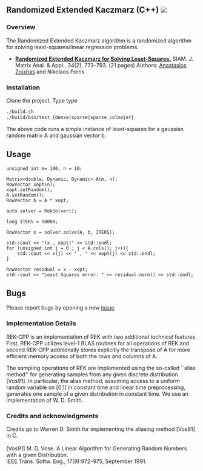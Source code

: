 ## Randomized Extended Kaczmarz (C++) <img src="https://travis-ci.org/zouzias/REK-CPP.svg?branch=master"/>

### Overview 
The Randomized Extended Kaczmarz algorithm is a randomized algorithm for solving least-squares/linear regression problems.

- [<b>Randomized Extended Kaczmarz for Solving Least-Squares.</b>](http://dx.doi.org/10.1137/120889897)
SIAM. J. Matrix Anal. & Appl., 34(2), 773–793. (21 pages) 
Authors: [Anastasios Zouzias](https://github.com/zouzias) and Nikolaos Freris 

### Installation

Clone the project. Type type

```bash
./build.sh
./build/bin/test_{dense|sparse|sparse_colmajor}
```

The above code runs a simple instance of least-squares for a gaussian random matrix A and gaussian vector b.

## Usage

```
unsigned int m= 100, n = 10;

Matrix<double, Dynamic, Dynamic> A(m, n);
RowVector xopt(n);
xopt.setRandom();
A.setRandom();
RowVector b = A * xopt;

auto solver = RekSolver();

long ITERS = 50000;

RowVector x = solver.solve(A, b, ITERS);

std::cout << "(x , xopt)" << std::endl;
for (unsigned int j = 0 ; j < A.cols(); j++){
    std::cout << x(j) << " , " << xopt(j) << std::endl;
}

RowVector residual = x - xopt;
std::cout << "Least Squares error: " << residual.norm() << std::endl;
```

## Bugs
Please report bugs by opening a new [issue](https://github.com/zouzias/REK-CPP/issues/new).

### Implementation Details
REK-CPP is an implementation of REK with two additional technical features. First, REK-CPP utilizes level-1 BLAS routines for 
all operations of REK and second REK-CPP additionally stores explicitly the transpose of A for more efficient
memory access of both the rows and columns of A. 

The sampling operations of REK are implemented using the so-called ``alias method'' for generating samples 
from any given discrete distribution [Vos91]. In particular, the alias method, assuming access 
to a uniform random variable on [0,1] in constant time and linear time preprocessing, generates one sample
of a given distribution in constant time. We use an implementation of W. D. Smith.

### Credits and acknowledgments

Credits go to Warren D. Smith for implementing the aliasing method [Vos91] in C.
<br><br>
[Vos91] M. D. Vose. A Linear Algorithm for Generating Random Numbers with a given Distribution. 
<br>
IEEE Trans. Softw. Eng., 17(9):972–975, September 1991.

